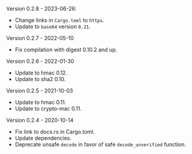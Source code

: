 Version 0.2.8 - 2023-06-26:
  * Change links in `Cargo.toml` to `https`.
  * Update to `base64` version `0.21`.

Version 0.2.7 - 2022-05-10
  * Fix compilation with digest 0.10.2 and up.

Version 0.2.6 - 2022-01-30
  * Update to hmac 0.12.
  * Update to sha2 0.10.

Version 0.2.5 - 2021-10-03
  * Update to hmac 0.11.
  * Update to crypto-mac 0.11.

Version 0.2.4 - 2020-10-14
  * Fix link to docs.rs in Cargo.toml.
  * Update dependencies.
  * Deprecate unsafe `decode` in favor of safe `decode_unverified` function.
